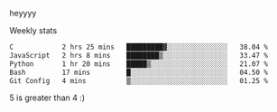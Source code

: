 heyyyy

Weekly stats
<!--START_SECTION:waka-->

```txt
C            2 hrs 25 mins   █████████▓░░░░░░░░░░░░░░░   38.04 %
JavaScript   2 hrs 8 mins    ████████▒░░░░░░░░░░░░░░░░   33.47 %
Python       1 hr 20 mins    █████▒░░░░░░░░░░░░░░░░░░░   21.07 %
Bash         17 mins         █░░░░░░░░░░░░░░░░░░░░░░░░   04.50 %
Git Config   4 mins          ▒░░░░░░░░░░░░░░░░░░░░░░░░   01.25 %
```

<!--END_SECTION:waka-->
5 is greater than 4 :)
